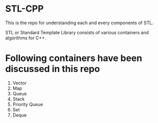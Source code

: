 # STL-CPP
This is the repo for understanding each and every components of STL.

STL or Standard Template Library consists of various containers and algorithms for C++.

# Following containers have been discussed in this repo

1. Vector
2. Map
3. Queue
4. Stack
5. Priority Queue
6. Set
7. Deque

